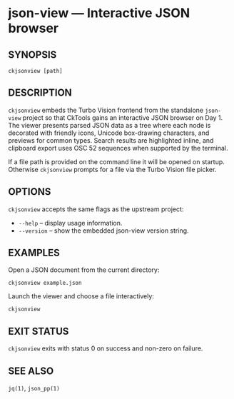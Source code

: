 # json-view — Interactive JSON browser

## SYNOPSIS

```
ckjsonview [path]
```

## DESCRIPTION

`ckjsonview` embeds the Turbo Vision frontend from the standalone
`json-view` project so that CkTools gains an interactive JSON browser on
Day 1.  The viewer presents parsed JSON data as a tree where each node
is decorated with friendly icons, Unicode box-drawing characters, and
previews for common types.  Search results are highlighted inline, and
clipboard export uses OSC 52 sequences when supported by the terminal.

If a file path is provided on the command line it will be opened on
startup.  Otherwise `ckjsonview` prompts for a file via the Turbo Vision
file picker.

## OPTIONS

`ckjsonview` accepts the same flags as the upstream project:

* `--help` – display usage information.
* `--version` – show the embedded json-view version string.

## EXAMPLES

Open a JSON document from the current directory:

```
ckjsonview example.json
```

Launch the viewer and choose a file interactively:

```
ckjsonview
```

## EXIT STATUS

`ckjsonview` exits with status 0 on success and non-zero on failure.

## SEE ALSO

`jq(1)`, `json_pp(1)`
